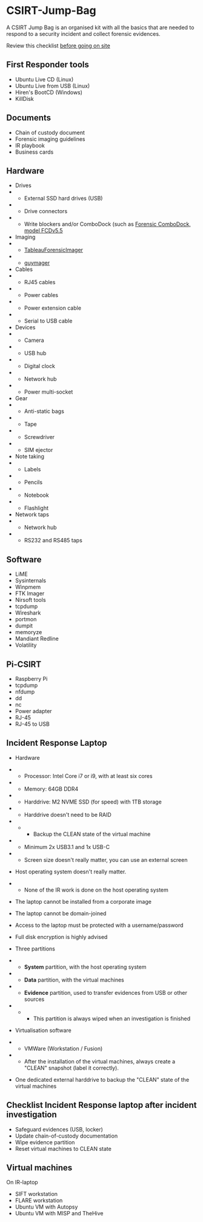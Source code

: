 # CSIRT-Jump-Bag

A CSIRT Jump Bag is an organised kit with all the basics that are needed to respond to a security incident and collect forensic evidences.

Review this checklist [before going on site](go-on-site.md)


## First Responder tools
* Ubuntu Live CD (Linux)
* Ubuntu Live from USB (Linux)
* Hiren's BootCD (Windows)
* KillDisk

## Documents
* Chain of custody document
* Forensic imaging guidelines
* IR playbook
* Business cards

## Hardware
* Drives
* * External SSD hard drives (USB)
* * Drive connectors
* * Write blockers and/or ComboDock (such as [Forensic ComboDock, model FCDv5.5](https://wiebetech.com/products/forensic-combodock-v5-5/)
* Imaging
* * [TableauForensicImager](https://security.opentext.com/tableau/hardware/details/tx1)
* * [guymager](https://guymager.sourceforge.io/)
* Cables
* * RJ45 cables
* * Power cables
* * Power extension cable
* * Serial to USB cable
* Devices
* * Camera
* * USB hub
* * Digital clock
* * Network hub
* * Power multi-socket
* Gear
* * Anti-static bags
* * Tape
* * Screwdriver
* * SIM ejector
* Note taking
* * Labels
* * Pencils
* * Notebook
* * Flashlight
* Network taps
* * Network hub
* * RS232 and RS485 taps

## Software
* LiME
* Sysinternals
* Winpmem
* FTK Imager
* Nirsoft tools
* tcpdump
* Wireshark
* portmon
* dumpit
* memoryze
* Mandiant Redline
* Volatility

## Pi-CSIRT
* Raspberry Pi
* tcpdump
* nfdump
* dd
* nc
* Power adapter
* RJ-45
* RJ-45 to USB

## Incident Response Laptop

* Hardware
* * Processor: Intel Core i7 or i9, with at least six cores
* * Memory: 64GB DDR4
* * Harddrive: M2 NVME SSD (for speed) with 1TB storage
* * Harddrive doesn't need to be RAID
* * * Backup the CLEAN state of the virtual machine
* * Minimum 2x USB3.1 and 1x USB-C
* * Screen size doesn't really matter, you can use an external screen
* Host operating system doesn't really matter.
* * None of the IR work is done on the host operating system
* The laptop cannot be installed from a corporate image
* The laptop cannot be domain-joined
* Access to the laptop must be protected with a username/password
* Full disk encryption is highly advised
* Three partitions
* * **System** partition, with the host operating system
* * **Data** partition, with the virtual machines
* * **Evidence** partition, used to transfer evidences from USB or other sources
* * * This partition is always wiped when an investigation is finished

* Virtualisation software
* * VMWare (Workstation / Fusion)
* * After the installation of the virtual machines, always create a "CLEAN" snapshot (label it correctly). 
* One dedicated external harddrive to backup the "CLEAN" state of the virtual machines 

## Checklist Incident Response laptop after incident investigation
* Safeguard evidences (USB, locker)
* Update chain-of-custody documentation
* Wipe evidence partition
* Reset virtual machines to CLEAN state

## Virtual machines
On IR-laptop
* SIFT workstation
* FLARE workstation
* Ubuntu VM with Autopsy
* Ubuntu VM with MISP and TheHive


